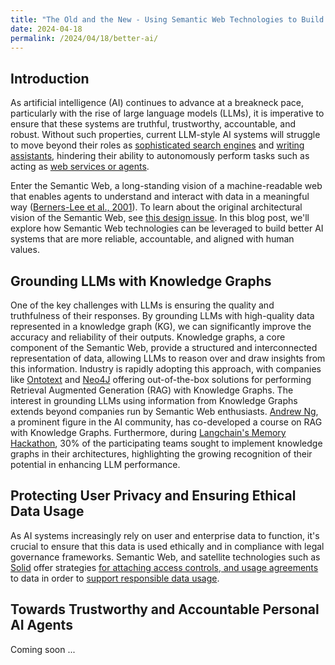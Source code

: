 ```yaml
---
title: "The Old and the New - Using Semantic Web Technologies to Build Better AI"
date: 2024-04-18
permalink: /2024/04/18/better-ai/
---
```


<!-- **Introduction** -->

## Introduction

As artificial intelligence (AI) continues to advance at a breakneck pace, particularly with the rise of large language models (LLMs), it is imperative to ensure that these systems are truthful, trustworthy, accountable, and robust. Without such properties, current LLM-style AI systems will struggle to move beyond their roles as [sophisticated search engines](https://www.forbes.com/sites/rashishrivastava/2024/04/11/inside-the-buzzy-ai-startup-coming-for-googles-lunch/) and [writing assistants](/2024/04/18/better-ai/), hindering their ability to autonomously perform tasks such as acting as [web services or agents](https://link.springer.com/journal/10458).

Enter the Semantic Web, a long-standing vision of a machine-readable web that enables agents to understand and interact with data in a meaningful way ([Berners-Lee et al., 2001](https://www.scientificamerican.com/article/the-semantic-web/)). To learn about the original architectural vision of the Semantic Web, see [this design issue](https://www.w3.org/DesignIssues/Semantic.html). In this blog post, we'll explore how Semantic Web technologies can be leveraged to build better AI systems that are more reliable, accountable, and aligned with human values.


<!--    The Semantic Web provides a framework for representing data in a structured and interoperable format, allowing AI systems to reason over and draw insights from this information ([Feigenbaum et al., 2007](https://www.science.org/doi/10.1126/science.1200831)). In this blog post, we'll explore how Semantic Web technologies can be leveraged to build better AI systems that are more reliable, accountable, and aligned with human values. -->

<!-- As artificial intelligence (AI) continues to advance at a rapid pace, particularly with the rise of large language models (LLMs), it's essential to ensure that these systems are truthful, trustworthy, accountable, and robust. Without such properties, current LLM-style AI systems will struggle to move beyond their role as glorified Search Engines and Essay Writers [] and autonomously perform tasks such as acting as a Web Service or Agent []. -->

<!-- Enter the Semantic Web, a long-standing vision of a machine-readable web that enables AI agents to understand and interact with data in a meaningful way [1]. In this blog post, we'll explore how Semantic Web technologies can be leveraged to build better AI systems.
Enter the Semantic Web, a long-standing vision of a machine-readable web that enables AI agents to understand and interact with data in a meaningful way ([Berners-Lee et al., 2001](https://www.scientificamerican.com/article/the-semantic-web/)). The Semantic Web provides a framework for representing data in a structured and interoperable format, allowing AI systems to reason over and draw insights from this information ([Feigenbaum et al., 2007](https://www.science.org/doi/10.1126/science.1200831)). In this blog post, we'll explore how Semantic Web technologies can be leveraged to build better AI systems that are more reliable, accountable, and aligned with human values.

As artificial intelligence (AI) continues to advance at a rapid pace, particularly with the rise of large language models (LLMs), it's essential to ensure that these systems are truthful, trustworthy, accountable, and robust. Without such properties, current LLM-style AI systems will struggle to move beyond their role as glorified Search Engines and Essay Writers [] and autonomously perform tasks such as acting as a Web Service or Agent [].

Enter the Semantic Web, a long-standing vision of a machine-readable web that enables AI agents to understand and interact with data in a meaningful way [1]. In this blog post, we'll explore how Semantic Web technologies can be leveraged to build better AI systems. -->

## Grounding LLMs with Knowledge Graphs

One of the key challenges with LLMs is ensuring the quality and truthfulness of their responses. By grounding LLMs with high-quality data represented in a knowledge graph (KG), we can significantly improve the accuracy and reliability of their outputs. Knowledge graphs, a core component of the Semantic Web, provide a structured and interconnected representation of data, allowing LLMs to reason over and draw insights from this information. Industry is rapidly adopting this approach, with companies like [Ontotext](https://www.ontotext.com/knowledgehub/fundamentals/what-is-graph-rag/) and [Neo4J](https://www.youtube.com/watch?v=ftlZ0oeXYRE) offering out-of-the-box solutions for performing Retrieval Augmented Generation (RAG) with Knowledge Graphs. The interest in grounding LLMs using information from Knowledge Graphs extends beyond companies run by Semantic Web enthusiasts. [Andrew Ng](https://twitter.com/AndrewYNg/status/1767941813820862655), a prominent figure in the AI community, has co-developed a course on RAG with Knowledge Graphs. Furthermore, during [Langchain's Memory Hackathon](https://medium.com/enterprise-rag/knowledge-graphs-memory-semantic-structure-in-rag-takeaways-from-langchains-memory-hackathon-6630f8bb98c0), 30% of the participating teams sought to implement knowledge graphs in their architectures, highlighting the growing recognition of their potential in enhancing LLM performance.

## Protecting User Privacy and Ensuring Ethical Data Usage

<!-- Coming soon ... -->
As AI systems increasingly rely on user and enterprise data to function, it's crucial to ensure that this data is used ethically and in compliance with legal governance frameworks. Semantic Web, and satellite technologies such as [Solid](/2024/02/06/role-of-solid) offer strategies [for attaching access controls, and usage agreements](https://ruben.verborgh.org/blog/2023/11/10/no-more-raw-data/) to data in order to [support responsible data usage](https://www.inrupt.com/blog/safe-ai-101).

<!-- https://www.inrupt.com/blog/safe-ai-101 -->

 <!-- - https://ruben.verborgh.org/blog/2023/11/10/no-more-raw-data/ -->

## Towards Trustworthy and Accountable Personal AI Agents

Coming soon ...

<!-- This approach, known as Retrieval Augmented Generation (RAG), has proven effective in enhancing the performance of conversational AI systems [2]. Recent studies have shown that 30% of teams participating in a memory hackathon were explicitly looking to implement knowledge graphs into their architecture, with teams using knowledge graphs performing well in the judging process [3]. Furthermore, the synergy between RAG and knowledge graphs has been explored in various contexts, such as using GraphDBs' natural language interface to interact with content [4] and leveraging Cypher search in LangChain [5].

Protecting User Privacy and Ensuring Ethical Data Usage:
As AI systems increasingly rely on user data to function, it's crucial to ensure that this data is used ethically and in compliance with legal governance frameworks. The Semantic Web provides a mechanism for explicitly annotating data with privacy and usage policies, enabling LLMs to understand and adhere to these restrictions [6]. By representing policies using Semantic Web technologies, such as the Web Ontology Language (OWL) and the Resource Description Framework (RDF), AI agents can reason over these policies and ensure that data is used only in ways that users have consented to, promoting trust and accountability [7]. This is particularly relevant in the context of personal data stored in Solid Pods, where access control policies and data terms of use can be automatically generated based on the data and integrated into the standard authorization flow [8].


Towards Trustworthy and Accountable Personal AI Agents:
The Semantic Web has long envisioned a future where autonomous AI agents work on behalf of users, assisting them with various tasks and decision-making processes. This notion aligns closely with the concept of Vendor Relationship Management (VRM) [9], which seeks to empower individuals to manage their relationships with vendors and service providers. By leveraging Semantic Web technologies, we can build the groundwork for trustworthy and accountable personal AI agents and services at a web scale [10]. These agents can communicate with each other using standardized protocols, exchange data securely, and make decisions based on user preferences and policies. The use of WebIDs, which are HTTP URIs that denote an agent and resolve to a profile document describing the agent's capabilities and authorization to act on behalf of an entity, facilitates the discovery and identity management of AI agents [11].

Conclusion:
The Semantic Web, with its rich history and powerful technologies, holds the key to building better AI systems in the age of LLMs. By grounding LLMs with knowledge graphs, ensuring ethical data usage through explicit policies, and laying the foundation for trustworthy personal AI agents, the Semantic Web complements and enhances the capabilities of modern AI. As we continue to push the boundaries of what's possible with AI, it's essential to look to the past and leverage the insights and technologies developed by the Semantic Web community. By combining the old and the new, we can create AI systems that are not only powerful but also accountable, transparent, and aligned with human values. -->

<!-- [^1] I even used one to assist in writing this article! -->

<!-- References:
[1] Berners-Lee, T., Hendler, J., & Lassila, O. (2001). The Semantic Web. Scientific American, 284(5), 34-43. https://www.scientificamerican.com/article/the-semantic-web/

[2] Lewis, P., Perez, E., Piktus, A., Petroni, F., Karpukhin, V., Goyal, N., ... & Kiela, D. (2020). Retrieval-augmented generation for knowledge-intensive NLP tasks. arXiv preprint arXiv:2005.11401. https://arxiv.org/pdf/2005.11401.pdf

[3] Langchain Memory Hackathon: Takeaways and Insights. (2023). Medium. https://medium.com/enterprise-rag/knowledge-graphs-memory-semantic-structure-in-rag-takeaways-from-langchains-memory-hackathon-6630f8bb98c0

[4] Using GraphDB's Natural Language Interface to Talk with Your Content. (2021). Ontotext. https://www.ontotext.com/blog/using-graphdbs-natural-language-interface-to-talk-with-your-content/

[5] LangChain Has Added Cypher Search. (2023). Towards Data Science. https://towardsdatascience.com/langchain-has-added-cypher-search-cb9d821120d5

[6] Kirrane, S., Fernández, J. D., Dullaert, W., Milosevic, U., Polleres, A., Bonatti, P. A., ... & Wenning, R. (2018). A scalable consent, transparency and compliance architecture. In European Semantic Web Conference (pp. 131-136). Springer, Cham. https://link.springer.com/chapter/10.1007/978-3-319-98192-5_25

[7] Bonatti, P. A., Kirrane, S., Petrova, I. M., Sauro, L., & Schlehahn, E. (2020). The SPECIAL usage policy language, version 1.0. SPECIAL Project Deliverable D2.8. https://www.specialprivacy.eu/images/documents/SPECIAL_D28_M30_V10.pdf

[8] Data Terms of Use Negotiation. (2023). Solid Project. https://docs.google.com/document/d/1icPtGL1fnsQImWyK1tbrwKsKBpKv7s3C0oFwr6J-I-w/edit

[9] Project VRM. (2023). Project VRM. https://cyber.harvard.edu/projectvrm/Main_Page

[10] Solid: Your data, your choice. (2023). Solid Project. https://solidproject.org/

[11] WebID Profile. (2023). Solid Project. https://solidproject.org/TR/webid-profile -->
